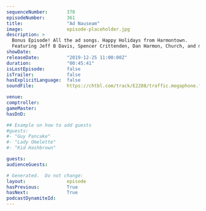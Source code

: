 ```yaml
---
sequenceNumber:       378
episodeNumber:        361
title:                "Ad Nauseam"
image:                episode-placeholder.jpg
description: >
  Bonus Episode! All the ad songs. Happy Holidays from Harmontown.
  Featuring Jeff B Davis, Spencer Crittenden, Dan Harmon, Church, and music by unsung hero Brendan Lynch-Salamon.
showDate:             
releaseDate:          "2019-12-25 11:00:00Z"
duration:             "00:45:41"
isLostEpisode:        false
isTrailer:            false
hasExplicitLanguage:  false
soundFile:            https://chtbl.com/track/E2288/traffic.megaphone.fm/STA8409497200.mp3?updated=1613577170

venue:                
comptroller:          
gameMaster:           
hasDnD:               

## Example on how to add guests
#guests:
#- "Guy Pancake"
#- "Lady Omelette"
#- "Kid Hashbrown"

guests:
audienceGuests:

# Generated.  Do not change:
layout:               episode
hasPrevious:          True
hasNext:              True
podcastDynamiteId:    
---
```

